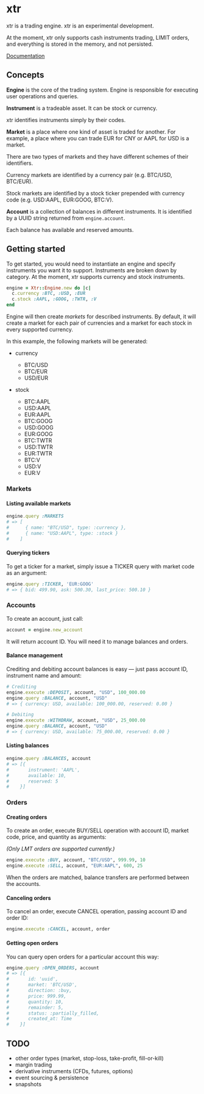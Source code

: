 # xtr

xtr is a trading engine. xtr is an experimental development.

At the moment, xtr only supports cash instruments trading, LIMIT orders, and
everything is stored in the memory, and not persisted.

[Documentation](http://rubydoc.info/github/goshakkk/xtr/master/frames)

## Concepts

**Engine** is the core of the trading system. Engine is responsible for executing
user operations and queries.

**Instrument** is a tradeable asset. It can be stock or currency.

xtr identifies instruments simply by their codes.

**Market** is a place where one kind of asset is traded for another.
For example, a place where you can trade EUR for CNY or AAPL for USD is
a market.

There are two types of markets and they have different schemes of
their identifiers.

Currency markets are identified by a currency pair (e.g. BTC/USD,
BTC/EUR).

Stock markets are identified by a stock ticker prepended with currency
code (e.g. USD:AAPL, EUR:GOOG, BTC:V).

**Account** is a collection of balances in different instruments. It is
identified by a UUID string returned from `engine.account`.

Each balance has available and reserved amounts.

## Getting started

To get started, you would need to instantiate an engine and specify
instruments you want it to support. Instruments are broken down by
category. At the moment, xtr supports currency and stock instruments.

```ruby
engine = Xtr::Engine.new do |c|
  c.currency :BTC, :USD, :EUR
  c.stock :AAPL, :GOOG, :TWTR, :V
end
```

Engine will then create *markets* for described instruments. By default,
it will create a market for each pair of currencies and a market for
each stock in every supported currency.

In this example, the following markets will be generated:

* currency
  * BTC/USD
  * BTC/EUR
  * USD/EUR

* stock
  * BTC:AAPL
  * USD:AAPL
  * EUR:AAPL
  * BTC:GOOG
  * USD:GOOG
  * EUR:GOOG
  * BTC:TWTR
  * USD:TWTR
  * EUR:TWTR
  * BTC:V
  * USD:V
  * EUR:V

### Markets

#### Listing available markets

```ruby
engine.query :MARKETS
# => [
#      { name: "BTC/USD", type: :currency },
#      { name: "USD:AAPL", type: :stock }
#    ]
```

#### Querying tickers

To get a ticker for a market, simply issue a TICKER query with market
code as an argument:

```ruby
engine.query :TICKER, 'EUR:GOOG'
# => { bid: 499.90, ask: 500.30, last_price: 500.10 }
```

### Accounts

To create an account, just call:

```ruby
account = engine.new_account
```

It will return account ID. You will need it to manage balances and
orders.

#### Balance management

Crediting and debiting account balances is easy — just pass account ID,
instrument name and amount:

```ruby
# Crediting
engine.execute :DEPOSIT, account, "USD", 100_000.00
engine.query :BALANCE, account, "USD"
# => { currency: USD, available: 100_000.00, reserved: 0.00 }

# Debiting
engine.execute :WITHDRAW, account, "USD", 25_000.00
engine.query :BALANCE, account, "USD"
# => { currency: USD, available: 75_000.00, reserved: 0.00 }
```

#### Listing balances

```ruby
engine.query :BALANCES, account
# => [{
#       instrument: 'AAPL',
#       available: 10,
#       reserved: 5
#    }]
```

### Orders

#### Creating orders

To create an order, execute BUY/SELL operation with account ID, market
code, price, and quantity as arguments:

*(Only LMT orders are supported currently.)*

```ruby
engine.execute :BUY, account, "BTC/USD", 999.99, 10
engine.execute :SELL, account, "EUR:AAPL", 600, 25
```

When the orders are matched, balance transfers are performed between the
accounts.

#### Canceling orders

To cancel an order, execute CANCEL operation, passing account ID and
order ID:

```ruby
engine.execute :CANCEL, account, order
```

#### Getting open orders

You can query open orders for a particular account this way:

```ruby
engine.query :OPEN_ORDERS, account
# => [{
#       id: 'uuid',
#       market: 'BTC/USD',
#       direction: :buy,
#       price: 999.99,
#       quantity: 10,
#       remainder: 5,
#       status: :partially_filled,
#       created_at: Time
#    }]
```


## TODO

* other order types (market, stop-loss, take-profit, fill-or-kill)
* margin trading
* derivative instruments (CFDs, futures, options)
* event sourcing & persistence
* snapshots
